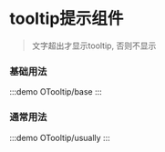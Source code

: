 # tooltip提示组件

> 文字超出才显示tooltip, 否则不显示

### 基础用法

:::demo
OTooltip/base
:::

### 通常用法

:::demo
OTooltip/usually
:::
